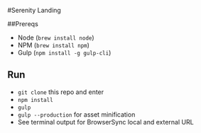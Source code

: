 #Serenity Landing

##Prereqs

 - Node (`brew install node`)
 - NPM (`brew install npm`)
 - Gulp (`npm install -g gulp-cli`)

## Run

  - `git clone` this repo and enter
  - `npm install`
  - `gulp`
  - `gulp --production` for asset minification
  - See terminal output for BrowserSync local and external URL